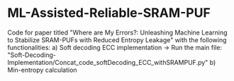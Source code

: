 # ML-Assisted-Reliable-SRAM-PUF
Code for paper titled "Where are My Errors?: Unleashing Machine Learning to Stabilize SRAM-PUFs with Reduced Entropy Leakage" with the following functionalities:
a) Soft decoding ECC implementation -> Run the main file: "Soft-Decoding-Implementation/Concat_code_softDecoding_ECC_withSRAMPUF.py" 
b) Min-entropy calculation 
